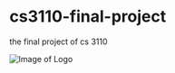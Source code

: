 # cs3110-final-project
the final project of cs 3110

![Image of Logo](https://github.coecis.cornell.edu/bjd93/cs3110-final-project/blob/master/logo.jpg)
